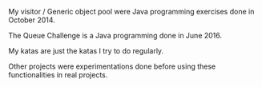 My visitor / Generic object pool were Java programming exercises done in October 2014.

The Queue Challenge is a Java programming done in June 2016. 

My katas are just the katas I try to do regularly.

Other projects were experimentations done before using these functionalities in real projects.
